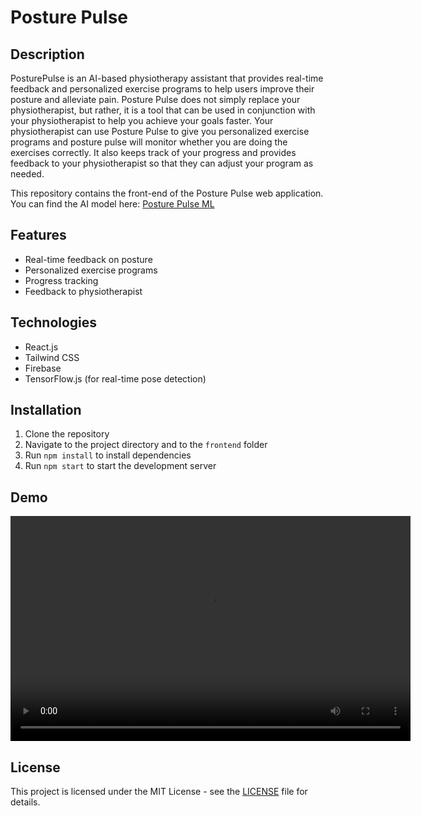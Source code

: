 # Posture Pulse

## Description

PosturePulse is an AI-based physiotherapy assistant that provides real-time feedback and personalized exercise programs to help users improve their posture and alleviate pain. Posture Pulse does not simply replace your physiotherapist, but rather, it is a tool that can be used in conjunction with your physiotherapist to help you achieve your goals faster.
Your physiotherapist can use Posture Pulse to give you personalized exercise programs and posture pulse will monitor whether you are doing the exercises correctly. It also keeps track of your progress and provides feedback to your physiotherapist so that they can adjust your program as needed.

This repository contains the front-end of the Posture Pulse web application. You can find the AI model here: [Posture Pulse ML](https://github.com/TeamRedshifts/PosturePulse-ML)

## Features

- Real-time feedback on posture
- Personalized exercise programs
- Progress tracking
- Feedback to physiotherapist

## Technologies

- React.js
- Tailwind CSS
- Firebase
- TensorFlow.js (for real-time pose detection)

## Installation

1. Clone the repository
2. Navigate to the project directory and to the `frontend` folder
3. Run `npm install` to install dependencies
4. Run `npm start` to start the development server

## Demo

<video width="640" height="360" controls>
  <source src="demo/patient_interaction.mp4" type="video/mp4">
  Your browser does not support the video tag.
</video>

## License

This project is licensed under the MIT License - see the [LICENSE](LICENSE) file for details.